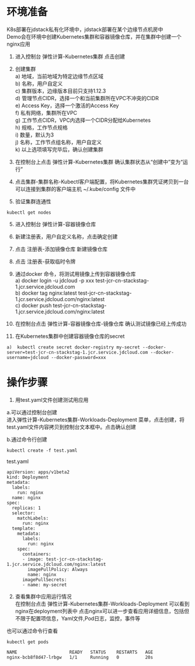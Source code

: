 # 环境准备  

K8s部署在jdstack私有化环境中，jdstack部署在某个边缘节点机房中  
Demo会在环境中创建Kubernetes集群和容器镜像仓库，并在集群中创建一个nginx应用  

1. 进入控制台 弹性计算-Kubernetes集群  点击创建  

2. 创建集群  
a)	地域，当前地域为特定边缘节点区域  
b)	名称，用户自定义  
c)	集群版本，边缘版本目前只支持1.12.3  
d)	管理节点CIDR，选择一个和当前集群所在VPC不冲突的CIDR  
e)	Access Key，选择一个激活的Access Key  
f)	私有网络，集群所在VPC  
g)	工作节点CIDR，VPC内选择一个CIDR分配给Kubernetes  
h)	规格，工作节点规格  
i)	数量，默认为3  
j)	名称，工作节点组名称，用户自定义  
k)	以上选项填写完毕后，确认创建集群  

2. 在控制台上点击 弹性计算-Kubernetes集群 确认集群状态从“创建中”变为“运行”

3.	点击集群-集群名称-Kubectl客户端配置，将Kubernetes集群凭证拷贝到一台可以连接到集群的客户端主机 ~/.kube/config 文件中  

4.	验证集群连通性 
```
kubectl get nodes
```

5.	进入控制台 弹性计算-容器镜像仓库  

6.	新建注册表，用户自定义名称，点击确定创建  

7.	点击 注册表-添加镜像仓库 新建镜像仓库  

8.	点击 注册表-获取临时令牌  

9.	通过docker 命令，将测试用镜像上传到容器镜像仓库  
a)	docker login -u jdcloud -p xxx test-jcr-cn-stackstag-1.jcr.service.jdcloud.com  
b)	docker tag nginx:latest test-jcr-cn-stackstag-1.jcr.service.jdcloud.com/nginx:latest  
c)	docker push test-jcr-cn-stackstag-1.jcr.service.jdcloud.com/nginx:latest  

10. 在控制台点击 弹性计算-容器镜像仓库-镜像仓库 确认测试镜像已经上传成功

11.	在Kubernetes集群中创建容器镜像仓库的secret  
```
a)	kubectl create secret docker-registry my-secret --docker-server=test-jcr-cn-stackstag-1.jcr.service.jdcloud.com --docker-username=jdcloud --docker-password=xxx
```


# 操作步骤  


1.	用test.yaml文件创建测试用应用  

a.可以通过控制台创建  
  进入弹性计算-Kubernetes集群-Workloads-Deployment 菜单，点击创建，将test.yaml文件内容拷贝到控制台文本框中。点击确认创建  
  
b.通过命令行创建  
```
kubectl create -f test.yaml
```

test.yaml
```
apiVersion: apps/v1beta2   
kind: Deployment
metadata:
  labels:
    run: nginx
  name: nginx
spec:
  replicas: 1
  selector:
    matchLabels:
      run: nginx
  template:
    metadata:
      labels:
        run: nginx
    spec:
      containers:
      - image: test-jcr-cn-stackstag-1.jcr.service.jdcloud.com/nginx:latest
        imagePullPolicy: Always
        name: nginx
      imagePullSecrets:
      - name: my-secret
```


2. 查看集群中应用运行情况  
在控制台点击 弹性计算-Kubernetes集群-Workloads-Deployment  可以看到nginx在deployment列表中
点击nginx可以进一步查看应用详细信息，包括但不限于配置项信息，Yaml文件,Pod日志，监控，事件等

也可以通过命令行查看
```
kubectl get pods

NAME                    READY   STATUS    RESTARTS   AGE
nginx-bcb8f8d47-lrbgw   1/1     Running   0          20s
```
